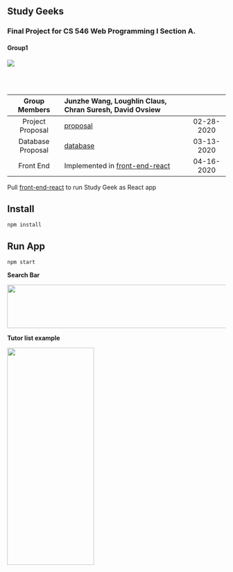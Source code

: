 ## Study Geeks
### Final Project for CS 546 Web Programming I Section A.
#### Group1

![](https://github.com/JWang169/LintCodeJava/blob/master/static/Gifs/Snape.gif)

<br>
<br>

| __Group Members__ | Junzhe Wang, Loughlin Claus, Chran Suresh, David Ovsiew | |
|:-----------------:|:----------------------------------|:------------:|
| Project Proposal | [proposal](./files/Proposal.pdf)  | 02-28-2020 |
|Database Proposal| [database](./files/databaseProposal.pdf)| 03-13-2020 |
|Front End| Implemented in [front-end-react](./front-end-react) | 04-16-2020 |



Pull [front-end-react](./front-end-react) to run Study Geek as React app 

## Install

```shell
npm install 
```

## Run App

```shell
npm start
```


<p><b>Search Bar</p>
<img src="https://github.com/JWang169/cs546-group1/blob/master/display%20page/samples/searchBar.png" width="900" height="100">
<p><b>Tutor list example</p>
<img src="https://github.com/JWang169/cs546-group1/blob/master/display%20page/samples/tutorList.png" width="200" height="500">
